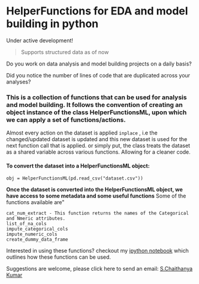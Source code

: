 # HelperFunctions for EDA and model building in python

Under active development!
> Supports structured data as of now

Do you work on data analysis and model building projects on a daily basis?

Did you notice the number of lines of code that are duplicated across your analyses?

### This is a collection of functions that can be used for analysis and model building. It follows the convention of creating an object instance of the class HelperFunctionsML, upon which we can apply a set of functions/actions.
Almost every action on the dataset is applied `inplace` , i.e the changed/updated dataset is updated and this new dataset is used for the next function call that is applied.
or simply put, the class treats the dataset as a shared variable across various functions.
Allowing for a cleaner code.
#### To convert the dataset into a HelperFunctionsML object:

```
obj = HelperFunctionsML(pd.read_csv("dataset.csv"))
```
__Once the dataset is converted into the HelperFunctionsML object, we have access to some metadata and some useful functions__
Some of the functions available are"
```
cat_num_extract - This function returns the names of the Categorical and Nmeric attributes.
list_of_na_cols
impute_categorical_cols
impute_numeric_cols
create_dummy_data_frame
```

Interested in using these functions? checkout my [ipython notebook](howtouse/How%20to%20use.ipynb) which outlines how these functions can be used.


Suggestions are welcome, please click here to send an email: [S.Chaithanya Kumar](mailto:chaithanyakumar.ds@gmail.com?subject=[GitHub]SCK22/HelperFunctions)






